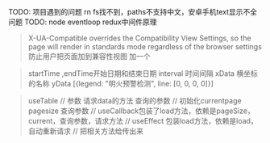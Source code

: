 TODO: 项目遇到的问题 rn fs找不到，paths不支持中文，安卓手机text显示不全问题
TODO: node eventloop redux中间件原理


>X-UA-Compatible overrides the Compatibility View Settings, so the page will render in standards mode regardless of the browser settings
防止用户把页面加到兼容性视图
加一个
<meta http-equiv="X-UA-Compatible" content="IE=edge" />

> startTime ,endTime开始日期和结束日期
interval 时间间隔
xData 横坐标的名称
yData [{legend: "明火预警检测", line: [0, 0, 0, 0]}]

> useTable
// 参数 请求data的方法 查询的参数
// 初始化currentpage pagesize 查询参数
// useCallback包装了load方法，依赖是pageSize，current，查询参数，请求方法
// useEffect 包装load方法，依赖是load，自动重新请求
// 把相关方法给传出来

